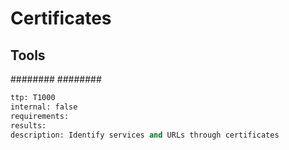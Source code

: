 # Certificates

## Tools
########
########

```meta
ttp: T1000
internal: false
requirements: 
results: 
description: Identify services and URLs through certificates
```